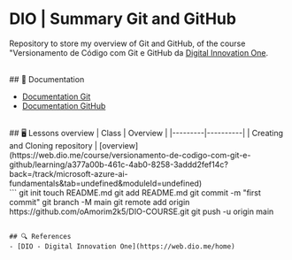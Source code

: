 # DIO | Summary Git and GitHub

Repository to store my overview of Git and GitHub, of the course "Versionamento de Código com Git e GitHub da [Digital Innovation One](https://www.dio.me/).

<br>
## 📖 Documentation

- [Documentation Git](https://git-scm.com/doc)
- [Documentation GitHub](https://docs.github.com/)

<br>
## 🖥️ Lessons overview
| Class | Overview |
|---------|----------|
| Creating and Cloning repository | [overview](https://web.dio.me/course/versionamento-de-codigo-com-git-e-github/learning/a377a00b-461c-4ab0-8258-3addd2fef14c?back=/track/microsoft-azure-ai-fundamentals&tab=undefined&moduleId=undefined)

<br>
```
git init
touch README.md
git add README.md
git commit -m "first commit"
git branch -M main
git remote add origin https://github.com/oAmorim2k5/DIO-COURSE.git
git push -u origin main

```

## 🔍 References
- [DIO - Digital Innovation One](https://web.dio.me/home)
